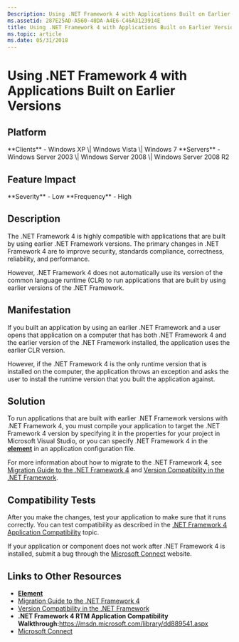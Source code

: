 ```yaml
---
Description: Using .NET Framework 4 with Applications Built on Earlier Versions
ms.assetid: 287E25AD-A560-40DA-A4E6-C46A3123914E
title: Using .NET Framework 4 with Applications Built on Earlier Versions
ms.topic: article
ms.date: 05/31/2018
---
```


# Using .NET Framework 4 with Applications Built on Earlier Versions

## Platform

<dl> **Clients** - Windows XP \| Windows Vista \| Windows 7  
**Servers** - Windows Server 2003 \| Windows Server 2008 \| Windows Server 2008 R2  
</dl>

## Feature Impact

<dl> **Severity** - Low  
**Frequency** - High  
</dl>

## Description

The .NET Framework 4 is highly compatible with applications that are built by using earlier .NET Framework versions. The primary changes in .NET Framework 4 are to improve security, standards compliance, correctness, reliability, and performance.

However, .NET Framework 4 does not automatically use its version of the common language runtime (CLR) to run applications that are built by using earlier versions of the .NET Framework.

## Manifestation

If you built an application by using an earlier .NET Framework and a user opens that application on a computer that has both .NET Framework 4 and the earlier version of the .NET Framework installed, the application uses the earlier CLR version.

However, if the .NET Framework 4 is the only runtime version that is installed on the computer, the application throws an exception and asks the user to install the runtime version that you built the application against.

## Solution

To run applications that are built with earlier .NET Framework versions with .NET Framework 4, you must compile your application to target the .NET Framework 4 version by specifying it in the properties for your project in Microsoft Visual Studio, or you can specify .NET Framework 4 in the [**<supportedRuntime> element**](https://msdn.microsoft.com/library/w4atty68(v=VS.71).aspx) in an application configuration file.

For more information about how to migrate to the .NET Framework 4, see [Migration Guide to the .NET Framework 4](https://msdn.microsoft.com/library/Ff657133(v=VS.100).aspx) and [Version Compatibility in the .NET Framework](https://msdn.microsoft.com/library/Ff602939(v=VS.100).aspx).

## Compatibility Tests

After you make the changes, test your application to make sure that it runs correctly. You can test compatibility as described in the [.NET Framework 4 Application Compatibility](https://go.microsoft.com/fwlink/p/?linkid=154814) topic.

If your application or component does not work after .NET Framework 4 is installed, submit a bug through the [Microsoft Connect](https://connect.microsoft.com/visualstudio) website.

## Links to Other Resources

-   [**<supportedRuntime> Element**](https://msdn.microsoft.com/library/w4atty68(v=VS.71).aspx)
-   [Migration Guide to the .NET Framework 4](https://msdn.microsoft.com/library/Ff657133(v=VS.100).aspx)
-   [Version Compatibility in the .NET Framework](https://msdn.microsoft.com/library/Ff602939(v=VS.100).aspx)
-   **.NET Framework 4 RTM Application Compatibility Walkthrough:**<https://msdn.microsoft.com/library/dd889541.aspx>
-   [Microsoft Connect](https://go.microsoft.com/fwlink/p/?linkid=101629)

 

 



